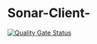 # Sonar-Client-

[![Quality Gate Status](https://sonarcloud.io/api/project_badges/measure?project=oszyjka_Sonar-Client-&metric=alert_status)](https://sonarcloud.io/summary/new_code?id=oszyjka_Sonar-Client-)